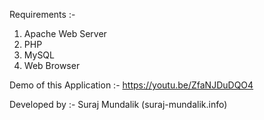 Requirements :-

1. Apache Web Server
2. PHP
3. MySQL
4. Web Browser

Demo of this Application :- https://youtu.be/ZfaNJDuDQO4

Developed by :- Suraj Mundalik (suraj-mundalik.info)
